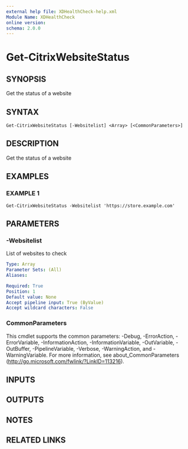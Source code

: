 ```yaml
---
external help file: XDHealthCheck-help.xml
Module Name: XDHealthCheck
online version:
schema: 2.0.0
---
```


# Get-CitrixWebsiteStatus

## SYNOPSIS
Get the status of a website

## SYNTAX

```
Get-CitrixWebsiteStatus [-Websitelist] <Array> [<CommonParameters>]
```

## DESCRIPTION
Get the status of a website

## EXAMPLES

### EXAMPLE 1
```
Get-CitrixWebsiteStatus -Websitelist 'https://store.example.com'
```

## PARAMETERS

### -Websitelist
List of websites to check

```yaml
Type: Array
Parameter Sets: (All)
Aliases:

Required: True
Position: 1
Default value: None
Accept pipeline input: True (ByValue)
Accept wildcard characters: False
```

### CommonParameters
This cmdlet supports the common parameters: -Debug, -ErrorAction, -ErrorVariable, -InformationAction, -InformationVariable, -OutVariable, -OutBuffer, -PipelineVariable, -Verbose, -WarningAction, and -WarningVariable. For more information, see about_CommonParameters (http://go.microsoft.com/fwlink/?LinkID=113216).

## INPUTS

## OUTPUTS

## NOTES

## RELATED LINKS

